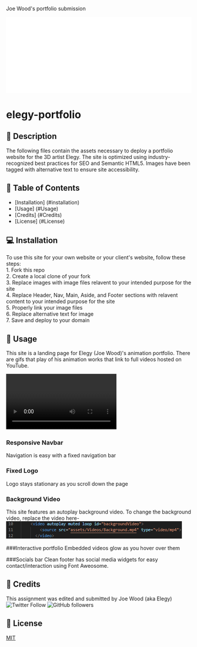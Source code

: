 Joe Wood's portfolio submission

![Elegy Logo](./assets/images/logo.png)

# elegy-portfolio

## :newspaper: Description 
The following files contain the assets necessary to deploy a portfolio website for the 3D artist Elegy. The site is optimized using industry-recognized best practices for SEO and Semantic HTML5. Images have been tagged with alternative text to ensure site accessibility. 

## :bookmark_tabs: Table of Contents 

* [Installation] (#installation)
* [Usage] (#Usage)
* [Credits] (#Credits)
* [License] (#License)

## :computer: Installation 

To use this site for your own website or your client's website, follow these steps: <br>
    1. Fork this repo <br>
    2. Create a local clone of your fork <br>
    3. Replace images with image files relavent to your intended purpose for the site <br>
    4. Replace Header, Nav, Main, Aside, and Footer sections with relavent content to your intended purpose for the site <br>
    5. Properly link your image files <br>
    6. Replace alternative text for image<br>
    7. Save and deploy to your domain<br>

## :floppy_disk: Usage
This site is a landing page for Elegy (Joe Wood)'s animation portfolio. There are gifs that play of his animation works that link to full videos hosted on YouTube.

![background-video](./assets/videos/dead-2-u-gif.mp4)
### Responsive Navbar
Navigation is easy with a fixed navigation bar

### Fixed Logo
Logo stays stationary as you scroll down the page

### Background Video
This site features an autoplay background video. To change the background video, replace the video here- <br>
![screenshot-1](./assets/images/screenshot-1.png)

###Interactive portfolio
Embedded videos glow as you hover over them

###Socials bar
Clean footer has social media widgets for easy contact/interaction using Font Aweosome.

## :card_index: Credits 

This assignment was edited and submitted by Joe Wood (aka Elegy) <br>
<img alt="Twitter Follow" src="https://img.shields.io/twitter/follow/xx_elegy_xx_?label=Elegy&style=social">
<img alt="GitHub followers" src="https://img.shields.io/github/followers/xxelegyxx?label=Follow&style=social">

## :ticket: License 

[MIT](https://choosealicense.com/licenses/mit/)
